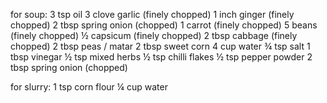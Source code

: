 for soup:
3 tsp oil
3 clove garlic (finely chopped)
1 inch ginger (finely chopped)
2 tbsp spring onion (chopped)
1 carrot (finely chopped)
5 beans (finely chopped)
½ capsicum (finely chopped)
2 tbsp cabbage (finely chopped)
2 tbsp peas / matar
2 tbsp sweet corn
4 cup water
¾ tsp salt
1 tbsp vinegar
½ tsp mixed herbs
½ tsp chilli flakes
½ tsp pepper powder
2 tbsp spring onion (chopped)

for slurry:
1 tsp corn flour
¼ cup water